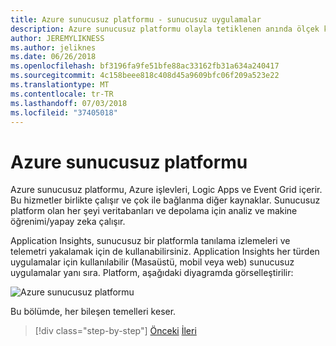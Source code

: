 ```yaml
---
title: Azure sunucusuz platformu - sunucusuz uygulamalar
description: Azure sunucusuz platformu olayla tetiklenen anında ölçek kod, bulut tabanlı yayımlama/abonelik, iş akışı düzenleme ve daha fazlası dahil olmak üzere özellikleri sağlar.
author: JEREMYLIKNESS
ms.author: jeliknes
ms.date: 06/26/2018
ms.openlocfilehash: bf3196fa9fe51bfe88ac33162fb31a634a240417
ms.sourcegitcommit: 4c158beee818c408d45a9609bfc06f209a523e22
ms.translationtype: MT
ms.contentlocale: tr-TR
ms.lasthandoff: 07/03/2018
ms.locfileid: "37405018"
---
```

# <a name="azure-serverless-platform"></a>Azure sunucusuz platformu

Azure sunucusuz platformu, Azure işlevleri, Logic Apps ve Event Grid içerir. Bu hizmetler birlikte çalışır ve çok ile bağlanma diğer kaynaklar. Sunucusuz platform olan her şeyi veritabanları ve depolama için analiz ve makine öğrenimi/yapay zeka çalışır.

Application Insights, sunucusuz bir platformla tanılama izlemeleri ve telemetri yakalamak için de kullanabilirsiniz. Application Insights her türden uygulamalar için kullanılabilir (Masaüstü, mobil veya web) sunucusuz uygulamalar yanı sıra. Platform, aşağıdaki diyagramda görselleştirilir:

![Azure sunucusuz platformu](./media/azure-serverless-platform.png)

Bu bölümde, her bileşen temelleri keser.

>[!div class="step-by-step"]
[Önceki](serverless-design-examples.md)
[İleri](azure-functions.md)
